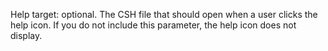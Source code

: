 Help target: optional. The CSH file that should open when a user clicks the help icon. If you do not include this parameter, the help icon does not display.